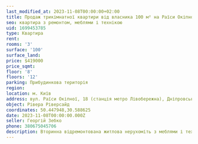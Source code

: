 ```yaml
---
last_modified_at: 2023-11-08T00:00:00+02:00
title: Продаж трикімнатної квартири від власника 100 м² на Раїси Окіпної
seo: квартира з ремонтом, меблями і технікою
uid: 1699453785
type: Квартира
rent:
rooms: '3'
surface: '100'
surface_land:
price: $419000
price_sqmt:
floor: '8'
floors: '12'
parking: Прибудинкова територія
region:
location: м. Київ
address: вул. Раїси Окіпної, 18 (станція метро Лівобережна), Дніпровський район
object: Рівера Ріверсайд
coordinates: 50.447948,30.588625
date: 2023-11-08T00:00:00.000Z
seller: Георгій Зебко
phone: 380675045706
description: Вторинна відремонтована житлова нерухоміть з меблями і технікою, житло придатне і готове для проживання
---
```

